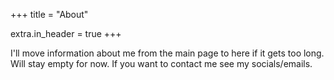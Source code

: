 +++
title = "About"

extra.in_header = true
+++

I'll move information about me from the main page to here if it gets too long. Will stay empty for now. If you want to contact me see my socials/emails.
